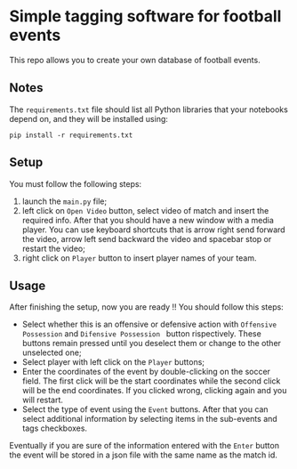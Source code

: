 # Simple tagging software for football events

This repo allows you to create your own database of football events.


## Notes
The `requirements.txt` file should list all Python libraries that your notebooks
depend on, and they will be installed using:

```
pip install -r requirements.txt
```

## Setup

You must follow the following steps:

1. launch the `main.py` file;
2. left click on `Open Video` button, select video of match and insert the required info. After that you should have a new window with a media player. You can use keyboard shortcuts that is arrow right send forward the video, arrow left send backward the video and spacebar stop or restart the video;
3. right click on  `Player` button to insert player names of your team. 

## Usage

After finishing the setup, now you are ready !!
You should follow this steps:

* Select whether this is an offensive or defensive action with `Offensive Possession` and `Difensive Possession ` button rispectively. These buttons remain pressed until you deselect them or change to the other unselected one;
* Select player with left click on the `Player` buttons;
* Enter the coordinates of the event by double-clicking on the soccer field. The first click will be the start coordinates while the second click will be the end coordinates. If you clicked wrong, clicking again and you will restart.
* Select the type of event using the `Event` buttons. After that you can select additional information by selecting items in the sub-events and tags checkboxes.


Eventually if you are sure of the information entered with the `Enter` button the event will be stored in a json file with the same name as the match id.